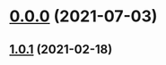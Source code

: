 # [0.0.0](https://github.com/AlexRogalskiy/kotlin-patterns/compare/v1.0.1...v0.0.0) (2021-07-03)



## [1.0.1](https://github.com/AlexRogalskiy/kotlin-patterns/compare/1.0.1...v1.0.1) (2021-02-18)



